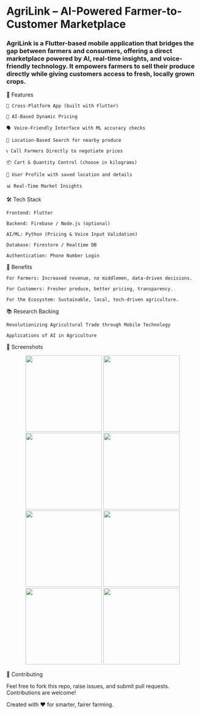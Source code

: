 # AgriLink – AI-Powered Farmer-to-Customer Marketplace

### AgriLink is a Flutter-based mobile application that bridges the gap between farmers and consumers, offering a direct marketplace powered by AI, real-time insights, and voice-friendly technology. It empowers farmers to sell their produce directly while giving customers access to fresh, locally grown crops.

🚀 Features

    📱 Cross-Platform App (built with Flutter)

    🧠 AI-Based Dynamic Pricing

    🗣️ Voice-Friendly Interface with ML accuracy checks

    📍 Location-Based Search for nearby produce

    📞 Call Farmers Directly to negotiate prices

    📦 Cart & Quantity Control (choose in kilograms)

    👤 User Profile with saved location and details

    📊 Real-Time Market Insights
    

🛠️ Tech Stack

    Frontend: Flutter

    Backend: Firebase / Node.js (optional)

    AI/ML: Python (Pricing & Voice Input Validation)

    Database: Firestore / Realtime DB

    Authentication: Phone Number Login
    

🌱 Benefits

    For Farmers: Increased revenue, no middlemen, data-driven decisions.

    For Customers: Fresher produce, better pricing, transparency.

    For the Ecosystem: Sustainable, local, tech-driven agriculture.
    

📚 Research Backing

    Revolutionizing Agricultural Trade through Mobile Technology

    Applications of AI in Agriculture


📸 Screenshots
<p align="center"> <img src="https://github.com/user-attachments/assets/d1cd3e64-247e-44ce-a9df-6851ba3ff9b2" width="200"/> <img src="https://github.com/user-attachments/assets/cc5a22cd-9486-4d57-afe7-f5ac6eec8e6a" width="200"/> <img src="https://github.com/user-attachments/assets/e4e94468-4879-4c05-80e9-04c6d1ee1d51" width="200"/> <img src="https://github.com/user-attachments/assets/f08fe0cd-3893-42f4-a010-2d48545be6b4" width="200"/> <img src="https://github.com/user-attachments/assets/4ecd4af6-debd-40ee-9583-f61e55725d93" width="200"/> <img src="https://github.com/user-attachments/assets/8198edf4-6430-4ae9-81c7-3e97404531cd" width="200"/> <img src="https://github.com/user-attachments/assets/acf61678-61ae-49f7-af11-49ed2ea4c15e" width="200"/> <img src="https://github.com/user-attachments/assets/8f0426b8-518b-4285-a75e-e66f0013db59" width="200"/> </p>



🤝 Contributing

Feel free to fork this repo, raise issues, and submit pull requests. Contributions are welcome!

Created with ❤️ for smarter, fairer farming.
